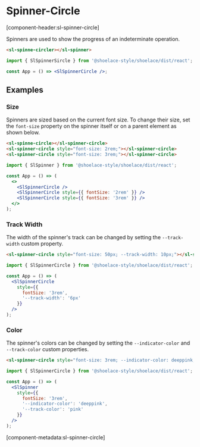 # Spinner-Circle

[component-header:sl-spinner-circle]

Spinners are used to show the progress of an indeterminate operation.

```html preview
<sl-spinne-circler></sl-spinner>
```

```jsx react
import { SlSpinnerSircle } from '@shoelace-style/shoelace/dist/react';

const App = () => <SlSpinnerCircle />;
```

## Examples

### Size

Spinners are sized based on the current font size. To change their size, set the `font-size` property on the spinner itself or on a parent element as shown below.

```html preview
<sl-spinne-circle></sl-spinner-circle>
<sl-spinner-circle style="font-size: 2rem;"></sl-spinner-circle>
<sl-spinner-circle style="font-size: 3rem;"></sl-spinner-circle>
```

```jsx react
import { SlSpinner } from '@shoelace-style/shoelace/dist/react';

const App = () => (
  <>
    <SlSpinnerCircle />
    <SlSpinnerCircle style={{ fontSize: '2rem' }} />
    <SlSpinnerCircle style={{ fontSize: '3rem' }} />
  </>
);
```

### Track Width

The width of the spinner's track can be changed by setting the `--track-width` custom property.

```html preview
<sl-spinner-circle style="font-size: 50px; --track-width: 10px;"></sl-spinner-circle>
```

```jsx react
import { SlSpinnerCircle } from '@shoelace-style/shoelace/dist/react';

const App = () => (
  <SlSpinnerCircle
    style={{
      fontSize: '3rem',
      '--track-width': '6px'
    }}
  />
);
```

### Color

The spinner's colors can be changed by setting the `--indicator-color` and `--track-color` custom properties.

```html preview
<sl-spinner-circle style="font-size: 3rem; --indicator-color: deeppink; --track-color: pink;"></sl-spinner-circle>
```

```jsx react
import { SlSpinnerCircle } from '@shoelace-style/shoelace/dist/react';

const App = () => (
  <SlSpinner
    style={{
      fontSize: '3rem',
      '--indicator-color': 'deeppink',
      '--track-color': 'pink'
    }}
  />
);
```

[component-metadata:sl-spinner-circle]